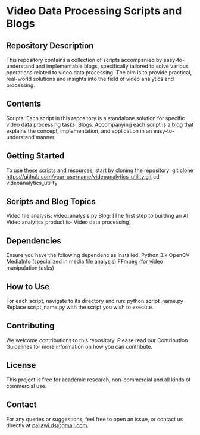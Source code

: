 # Video Data Processing Scripts and Blogs
## Repository Description
This repository contains a collection of scripts accompanied by easy-to-understand and implementable blogs, specifically tailored to solve various operations related to video data processing. The aim is to provide practical, real-world solutions and insights into the field of video analytics and processing.
## Contents
Scripts: Each script in this repository is a standalone solution for specific video data processing tasks.
Blogs: Accompanying each script is a blog that explains the concept, implementation, and application in an easy-to-understand manner.
## Getting Started
To use these scripts and resources, start by cloning the repository:
git clone https://github.com/your-username/videoanalytics_utility.git
cd videoanalytics_utility
## Scripts and Blog Topics
Video file analysis: video_analysis.py
Blog: [The first step to building an AI Video analytics product is- Video data processing]
## Dependencies
Ensure you have the following dependencies installed:
Python 3.x
OpenCV
MediaInfo (specialized in media file analysis)
FFmpeg (for video manipulation tasks)
## How to Use
For each script, navigate to its directory and run:
python script_name.py
Replace script_name.py with the script you wish to execute.
## Contributing
We welcome contributions to this repository. Please read our Contribution Guidelines for more information on how you can contribute.
## License
This project is free for academic research, non-commercial and all kinds of commercial use.
## Contact
For any queries or suggestions, feel free to open an issue, or contact us directly at pallawi.ds@gmail.com.







